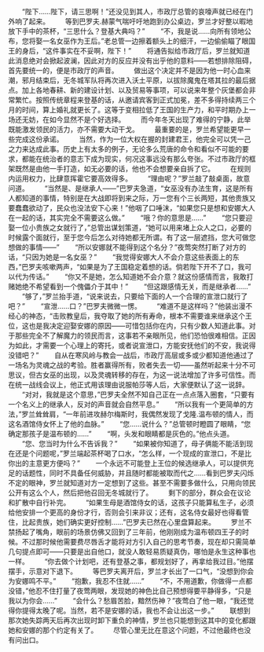 　　“陛下……陛下，请三思啊！”还没见到其人，市政厅总管的哀嚎声就已经在门外响了起来。
　　等到巴罗夫.赫蒙气喘吁吁地跑到办公桌边，罗兰才好整以暇地放下手中的茶杯，“三思什么？登基大典吗？”
　　“不，我是说……向所有领地公布，您将娶一名女巫作为王后。”老总管一边擦着额头上的细汗，一边偷偷瞄了眼国王的身后，“这件事实在不妥啊，陛下！”
　　将通告拟给市政厅后，罗兰就知道此消息绝对会掀起波澜，因此对方的反应并没有出乎他的意料——若想排除阻碍，首先要统一的，便是市政厅的声音。
　　做出这个决定并不是因为他一时心血来潮，邪月结束后，无冬城军队将再次进入沃土平原，以拔除魔鬼在塔其拉的最后据点。加上各地春耕、新的建设计划、以及贸易等事项，可以说来年整个灰堡都会非常繁忙。按照传统章程来登基的话，从邀请宾客到正式加冕，差不多得持续两三个月的时间，算上婚礼就更长了。这等于变相拉低了王国的生产力，和平时期办上一场还无妨，在如今显然不是个好选择。
　　而今年冬天出现了难得的宁静，此举既能激发领民的活力，亦不需要大动干戈。
　　最重要的是，罗兰希望能更早一些完成这份承诺。
　　当然，作为一位大权在握的封建君王，他完全可以凭一己之力来达成此事。历史上有太多的例子，无论多么荒唐的命令和看似不可能的要求，都能在统治者的意志下成为现实，何况这事远没有那么夸张。不过市政厅的框架既然是由他一手打造，如无必要的话，他也不会想要亲自拆了它。
　　在规则内运用权力，比肆意挥霍它要高效得多。
　　“理由呢？”罗兰敲了敲桌面，故意问道。
　　“当然是、是继承人——”巴罗夫急道，“女巫没有办法生育，这是所有人都知道的事情，特别是在大战即将到来之际，万一您有个三长两短，其他贵族又要蠢蠢欲动了，民众也没法安下心来！”他咽了口唾沫，“如果您只是想和安娜大人在一起的话，其实完全不需要这么做。”
　　“哦？你的意思是……”
　　“您只要迎娶一位小贵族之女就行了，”总管出谋划策道，“她可以用来堵上众人之口，必要的时候露个面就行，至于您今后怎么对待她都无所谓。有了这一层遮挡，您大可做您想做的事情——”
　　“所以安娜就不能得到这个名分？”夜莺突然打断了对方的话，“只因为她是一名女巫？”
　　“我觉得安娜大人不会介意这些表面上的东西，”巴罗夫咳嗽两声，“如果是为了王国稳定着想的话。倘若陛下开不了口，我可以代为传话。”
　　“你又不是她，怎么知道她不会介意？就这份感情而言，我敢打赌她绝不希望看到一个傀儡介于其中！”
　　“但这跟感情无关，而是继承者……”
　　“够了，”罗兰抬手道，“说来说去，只要给下面的人一个合理的宣泄口就行了吧？”
　　“宣泄……口？”巴罗夫微微一愣。
　　“难道不是这样吗？”他装出漫不经心的神态，“击败教皇后，我夺取了她的所有寿命，根本不需要谁来继承这个王位，这也是我决定迎娶安娜的原因——可惜包括你在内，只有少数人知道此事。对于那些完全不了解魔力的领民而言，这事若不亲眼所见，他们恐怕很难相信。正因为如此，才需要一个心理上的寄托，或者说宣泄口，方能安抚他们的不安，我说得没错吧？”
　　自从在寒风岭与教会一战后，市政厅高层或多或少都知道他通过了一场名为灵魂之战的考验。胜者赢得所有，败者失去一切——虽然听起来十分不可思议，但古女巫的出现，以及灵魂转移的存在，为这一说法增加了许多可信性。而在统一战线会议上，他正式用该理由说服帕莎等人后，大家便默认了这一说辞。
　　“对对，我就是这个意思，”巴罗夫全然不知自己正在一点点落入圈套，“只要有一个名义上的继承人，反对的声音就会自然平息。”
　　“所以我有一个更简单的方法，”罗兰耸耸肩，“一年前进攻赫尔梅斯时，我偶然发现了戈隆.温布顿的情人，而这名酒馆侍女怀上了他的血脉。”
　　“您……说什么？”总管顿时瞪圆了眼睛，“您确定那孩子是温布顿的……”
　　“啊，头发和眼睛都是灰色的。”他点头道。
　　“您、您当时为什么不告诉我？”
　　“如果被你知道了，母子俩能不能活到现在还是个问题呢，”罗兰端起茶杯喝了口水，“怎么样，一个现成的宣泄口，不是比你出的主意更方便吗？”
　　一个永远不可能登上王位的候选继承人，可以提供充足的话题性，同时不具备任何威胁，并且随时都能被取而代之……看到巴罗夫闪烁不定的眼神，罗兰就知道对方一定想到了这些。甚至不需要多做什么，只用向领民公开有这么个人，然后把他召回无冬城就行了。
　　剩下的部分，群众会在议论和扩散中自行补完。
　　“如果生母是酒馆侍女的话，这孩子只能算私生子，必须给他安排一个更高的身份才行，否则会引来非议；还有，这名侍女最好也得看管住，比起贵族，她们确实更好控制……”巴罗夫已然在心里盘算起来。
　　罗兰不禁扬起了嘴角，眼前的场景仿佛又回到了三年前，他刚刚成为温布顿四王子的时候。不过那时候他需要费尽唇舌才能将对方引入自己的思考节奏，现在却只需简单几句提点即可——只要是出自他口，就没人敢轻易质疑真伪，哪怕是永生这种事也一样。
　　“你去做个计划吧，还有登基之事，都规划好了，再拿给我过目。”他摆摆手，示意对下退下。
　　等巴罗夫离开后，罗兰才长出了一口气，“没想到你会为安娜鸣不平。”
　　“抱歉，我忍不住就……”
　　“不，不用道歉，你做得一点都没错，”他忍不住打量了夜莺两眼，发现她的神色比自己预想得要平静得多，“只是我以为你会……”
　　“会什么？愁眉苦脸，黯然伤神？”夜莺白了他一眼，“我还觉得你提得太晚了呢。当然，若不是安娜的话，我也不会让出这一步。”
　　联想到那次她失踪两天后再次出现时卸下重负的神情，罗兰也只能想到这其中的变化都跟她和安娜的那个约定有关了。
　　尽管心里无比在意这个问题，不过他最终也没有问出口。